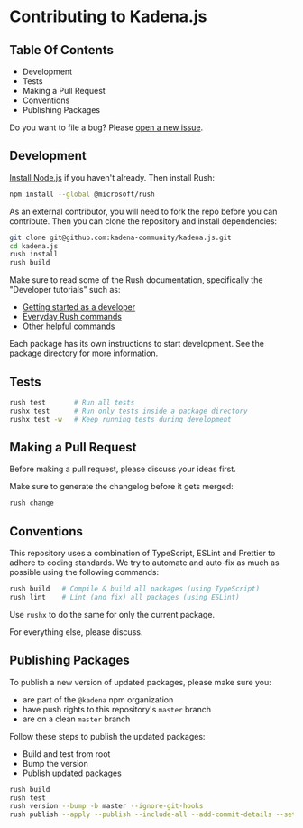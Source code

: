 # Contributing to Kadena.js

## Table Of Contents

- Development
- Tests
- Making a Pull Request
- Conventions
- Publishing Packages

Do you want to file a bug? Please [open a new issue][1].

## Development

[Install Node.js][2] if you haven't already. Then install Rush:

```bash
npm install --global @microsoft/rush
```

As an external contributor, you will need to fork the repo before you can
contribute. Then you can clone the repository and install dependencies:

```bash
git clone git@github.com:kadena-community/kadena.js.git
cd kadena.js
rush install
rush build
```

Make sure to read some of the Rush documentation, specifically the "Developer
tutorials" such as:

- [Getting started as a developer][3]
- [Everyday Rush commands][4]
- [Other helpful commands][5]

Each package has its own instructions to start development. See the package
directory for more information.

## Tests

```bash
rush test       # Run all tests
rushx test      # Run only tests inside a package directory
rushx test -w   # Keep running tests during development
```

## Making a Pull Request

Before making a pull request, please discuss your ideas first.

Make sure to generate the changelog before it gets merged:

```bash
rush change
```

## Conventions

This repository uses a combination of TypeScript, ESLint and Prettier to adhere
to coding standards. We try to automate and auto-fix as much as possible using
the following commands:

```bash
rush build   # Compile & build all packages (using TypeScript)
rush lint    # Lint (and fix) all packages (using ESLint)
```

Use `rushx` to do the same for only the current package.

For everything else, please discuss.

## Publishing Packages

To publish a new version of updated packages, please make sure you:

- are part of the `@kadena` npm organization
- have push rights to this repository's `master` branch
- are on a clean `master` branch

Follow these steps to publish the updated packages:

- Build and test from root
- Bump the version
- Publish updated packages

```bash
rush build
rush test
rush version --bump -b master --ignore-git-hooks
rush publish --apply --publish --include-all --add-commit-details --set-access-level public --target-branch master
```

[1]: https://github.com/kadena-community/kadena.js/issues/new/choose
[2]: https://nodejs.org/en/download/package-manager
[3]: https://rushjs.io/pages/developer/new_developer/
[4]: https://rushjs.io/pages/developer/everyday_commands/
[5]: https://rushjs.io/pages/developer/other_commands/
